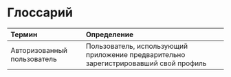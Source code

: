 # Глоссарий

| Термин | Определение |
|:---|:---|
| Авторизованный пользователь | Пользователь, использующий приложение предварительно зарегистрировавший свой профиль |
